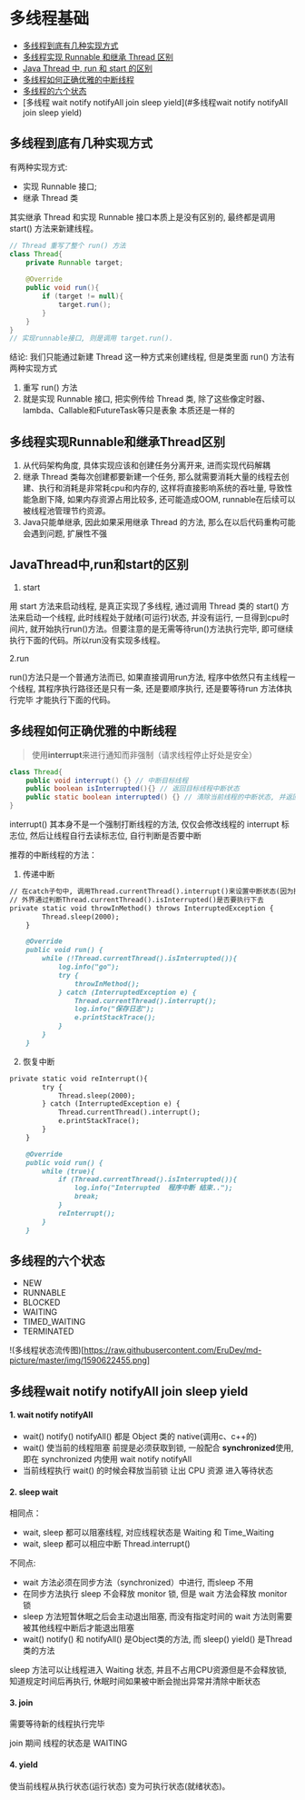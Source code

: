 # 多线程基础

* [多线程到底有几种实现方式](#多线程到底有几种实现方式)
* [多线程实现 Runnable 和继承 Thread 区别](#多线程实现Runnable和继承Thread区别)
* [Java Thread 中, run 和 start 的区别](#JavaThread中,run和start的区别)
* [多线程如何正确优雅的中断线程](#多线程如何正确优雅的中断线程)
* [多线程的六个状态](#多线程的六个状态)
* [多线程 wait notify notifyAll join sleep yield](#多线程wait notify notifyAll join sleep yield)

## 多线程到底有几种实现方式

有两种实现方式:

- 实现 Runnable 接口;
- 继承 Thread 类

其实继承 Thread 和实现 Runnable 接口本质上是没有区别的, 最终都是调用 start() 方法来新建线程。

```java
// Thread 重写了整个 run() 方法
class Thread{
    private Runnable target;
    
    @Override
    public void run(){
        if (target != null){
            target.run();
        }
    }
}
// 实现runnable接口, 则是调用 target.run().
```

结论: 我们只能通过新建 Thread 这一种方式来创建线程, 但是类里面 run() 方法有两种实现方式
1. 重写 run() 方法
2. 就是实现 Runnable 接口, 把实例传给 Thread 类, 除了这些像定时器、lambda、Callable和FutureTask等只是表象 本质还是一样的

## 多线程实现Runnable和继承Thread区别

1. 从代码架构角度, 具体实现应该和创建任务分离开来, 进而实现代码解耦
2. 继承 Thread 类每次创建都要新建一个任务, 那么就需要消耗大量的线程去创建、执行和消耗是非常耗cpu和内存的, 这样将直接影响系统的吞吐量, 
导致性能急剧下降, 如果内存资源占用比较多, 还可能造成OOM, runnable在后续可以被线程池管理节约资源。
3. Java只能单继承, 因此如果采用继承 Thread 的方法, 那么在以后代码重构可能会遇到问题, 扩展性不强

## JavaThread中,run和start的区别

1. start

用 start 方法来启动线程, 是真正实现了多线程, 通过调用 Thread 类的 start() 方法来启动一个线程, 此时线程处于就绪(可运行)状态, 并没有运行,
一旦得到cpu时间片, 就开始执行run()方法。但要注意的是无需等待run()方法执行完毕, 即可继续执行下面的代码。所以run没有实现多线程。

2.run

run()方法只是一个普通方法而已, 如果直接调用run方法, 程序中依然只有主线程一个线程, 其程序执行路径还是只有一条, 还是要顺序执行, 还是要等待run
方法体执行完毕 才能执行下面的代码。

## 多线程如何正确优雅的中断线程

>使用**interrupt**来进行通知而非强制（请求线程停止好处是安全）

```java
class Thread{
    public void interrupt() {} // 中断目标线程
    public boolean isInterrupted(){} // 返回目标线程中断状态
    public static boolean interrupted() {} // 清除当前线程的中断状态, 并返回它之前的值
}
```

interrupt() 其本身不是一个强制打断线程的方法, 仅仅会修改线程的 interrupt 标志位, 然后让线程自行去读标志位, 自行判断是否要中断

推荐的中断线程的方法：

1. 传递中断
```markdown
// 在catch子句中, 调用Thread.currentThread().interrupt()来设置中断状态(因为抛出异常后中断状态被清除)
// 外界通过判断Thread.currentThread().isInterrupted()是否要执行下去
private static void throwInMethod() throws InterruptedException {
        Thread.sleep(2000);
    }

    @Override
    public void run() {
        while (!Thread.currentThread().isInterrupted()){
            log.info("go");
            try {
                throwInMethod();
            } catch (InterruptedException e) {
                Thread.currentThread().interrupt();
                log.info("保存日志");
                e.printStackTrace();
            }
        }
    }
```
    
2. 恢复中断
```markdown
private static void reInterrupt(){
        try {
            Thread.sleep(2000);
        } catch (InterruptedException e) {
            Thread.currentThread().interrupt();
            e.printStackTrace();
        }
    }

    @Override
    public void run() {
        while (true){
            if (Thread.currentThread().isInterrupted()){
                log.info("Interrupted  程序中断 结束..");
                break;
            }
            reInterrupt();
        }
    }
```

## 多线程的六个状态

- NEW
- RUNNABLE
- BLOCKED
- WAITING
- TIMED_WAITING
- TERMINATED

!(多线程状态流传图)[https://raw.githubusercontent.com/EruDev/md-picture/master/img/1590622455.png]

## 多线程wait notify notifyAll join sleep yield

#### 1. wait notify notifyAll

- wait() notify() notifyAll() 都是 Object 类的 native(调用c、c++的)
- wait() 使当前的线程阻塞 前提是必须获取到锁, 一般配合 **synchronized**使用, 即在 synchronized 内使用 wait notify notifyAll
- 当前线程执行 wait() 的时候会释放当前锁 让出 CPU 资源 进入等待状态

#### 2. sleep wait

相同点：
- wait, sleep 都可以阻塞线程, 对应线程状态是 Waiting 和 Time_Waiting
- wait, sleep 都可以相应中断 Thread.interrupt()

不同点:
- wait 方法必须在同步方法（synchronized）中进行, 而sleep 不用
- 在同步方法执行 sleep 不会释放 monitor 锁, 但是 wait 方法会释放 monitor 锁
- sleep 方法短暂休眠之后会主动退出阻塞, 而没有指定时间的 wait 方法则需要被其他线程中断后才能退出阻塞
- wait() notify() 和 notifyAll() 是Object类的方法, 而 sleep() yield() 是Thread类的方法

sleep 方法可以让线程进入 Waiting 状态, 并且不占用CPU资源但是不会释放锁, 知道规定时间后再执行, 休眠时间如果被中断会抛出异常并清除中断状态

#### 3. join 

需要等待新的线程执行完毕

join 期间 线程的状态是 WAITING

#### 4. yield

使当前线程从执行状态(运行状态) 变为可执行状态(就绪状态)。